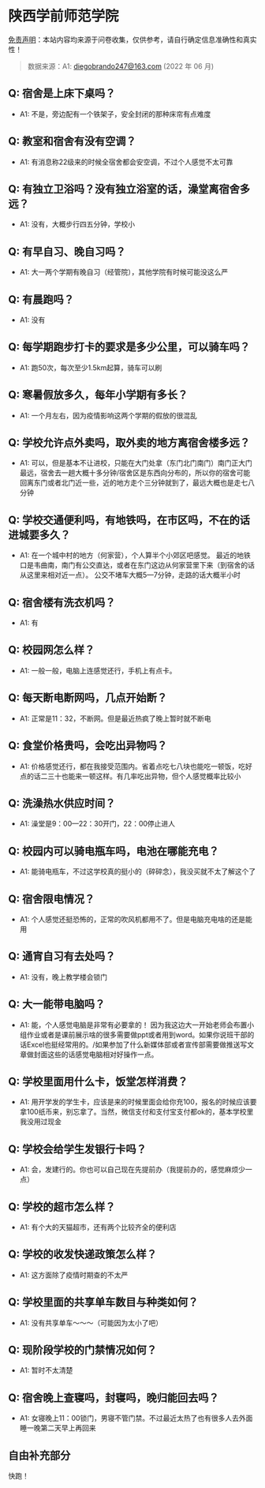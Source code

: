 # 陕西学前师范学院

[免责声明](https://colleges.chat/#_3)：本站内容均来源于问卷收集，仅供参考，请自行确定信息准确性和真实性！

> 数据来源：A1: diegobrando247@163.com (2022 年 06 月)

## Q: 宿舍是上床下桌吗？

- A1: 不是，旁边配有一个铁架子，安全封闭的那种床帘有点难度

## Q: 教室和宿舍有没有空调？

- A1: 有消息称22级来的时候全宿舍都会安空调，不过个人感觉不太可靠

## Q: 有独立卫浴吗？没有独立浴室的话，澡堂离宿舍多远？

- A1: 没有，大概步行四五分钟，学校小

## Q: 有早自习、晚自习吗？

- A1: 大一两个学期有晚自习（经管院），其他学院有时候可能没这么严

## Q: 有晨跑吗？

- A1: 没有

## Q: 每学期跑步打卡的要求是多少公里，可以骑车吗？

- A1: 跑50次，每次至少1.5km起算，骑车可以刷

## Q: 寒暑假放多久，每年小学期有多长？

- A1: 一个月左右，因为疫情影响这两个学期的假放的很混乱

## Q: 学校允许点外卖吗，取外卖的地方离宿舍楼多远？

- A1: 可以，但是基本不让进校，只能在大门处拿（东门北门南门）南门正大门最远，宿舍去一趟大概十多分钟/宿舍区是东西向分布的，所以你的宿舍可能回离东门或者北门近一些，近的地方走个三分钟就到了，最远大概也是走七八分钟

## Q: 学校交通便利吗，有地铁吗，在市区吗，不在的话进城要多久？

- A1: 在一个城中村的地方（何家营），个人算半个小郊区吧感觉。
最近的地铁口是韦曲南，南门有公交直达，或者在东门这边从何家营里下来（到宿舍的话从这里来相对近一点）。
公交不堵车大概5—7分钟，走路的话大概半小时

## Q: 宿舍楼有洗衣机吗？

- A1: 有

## Q: 校园网怎么样？

- A1: 一般一般，电脑上连感觉还行，手机上有点卡。

## Q: 每天断电断网吗，几点开始断？

- A1: 正常是11：32，不断网。但是最近热疯了晚上暂时就不断电

## Q: 食堂价格贵吗，会吃出异物吗？

- A1: 价格感觉还行，都在我接受范围内。省着点吃七八块也能吃一顿饭，吃好点的话二三十也能来一顿这样。有几率吃出异物，但个人感觉概率比较小

## Q: 洗澡热水供应时间？

- A1: 澡堂是9：00—22：30开门，22：00停止进人

## Q: 校园内可以骑电瓶车吗，电池在哪能充电？

- A1: 能骑电瓶车，不过这学校真的挺小的（碎碎念），我没买就不太了解这个了

## Q: 宿舍限电情况？

- A1: 个人感觉还挺恐怖的，正常的吹风机都用不了。但是电脑充电啥的还是能用

## Q: 通宵自习有去处吗？

- A1: 没有，晚上教学楼会锁门

## Q: 大一能带电脑吗？

- A1: 能，个人感觉电脑是非常有必要拿的！
因为我这边大一开始老师会布置小组作业或者是课前展示啥的很多需要做ppt或者用到word。如果你说班干部的话Excel也挺经常用的。/如果参加了什么新媒体部或者宣传部需要做推送写文章做封面这些的话感觉电脑相对好操作一点。

## Q: 学校里面用什么卡，饭堂怎样消费？

- A1: 用开学发的学生卡，应该是来的时候里面会给你充100，报名的时候应该要拿100纸币来，别忘拿了。当然，微信支付和支付宝支付都ok的，基本学校里我没用过现金

## Q: 学校会给学生发银行卡吗？

- A1: 会，发建行的。你也可以自己现在先提前办（我提前办的，感觉麻烦少一点）

## Q: 学校的超市怎么样？

- A1: 有个大的天猫超市，还有两个比较齐全的便利店

## Q: 学校的收发快递政策怎么样？

- A1: 这方面除了疫情时期查的不太严

## Q: 学校里面的共享单车数目与种类如何？

- A1: 没有共享单车～～～（可能因为太小了吧）

## Q: 现阶段学校的门禁情况如何？

- A1: 暂时不太清楚

## Q: 宿舍晚上查寝吗，封寝吗，晚归能回去吗？

- A1: 女寝晚上11：00锁门，男寝不管门禁。不过最近太热了也有很多人去外面睡一晚第二天早上再回来

## 自由补充部分

快跑！